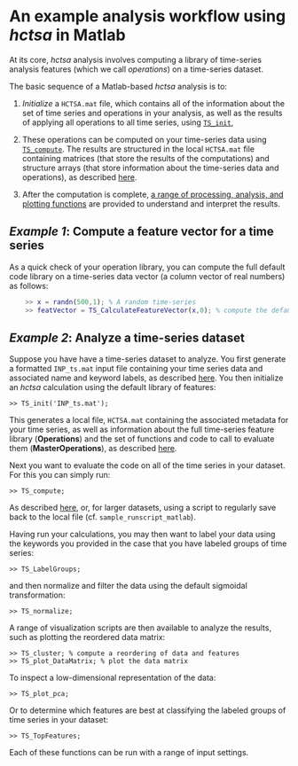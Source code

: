 # An example analysis workflow using *hctsa* in Matlab

At its core, *hctsa* analysis involves computing a library of time-series analysis features (which we call *operations*) on a time-series dataset.
<!--## Overview of an analysis-->

The basic sequence of a Matlab-based *hctsa* analysis is to:
1. *Initialize* a `HCTSA.mat` file, which contains all of the information about the set of time series and operations in your analysis, as well as the results of applying all operations to all time series, using [`TS_init`](input_files.md),

2. These operations can be computed on your time-series data using [`TS_compute`](calculating.md). The results are structured in the local `HCTSA.mat` file containing matrices (that store the results of the computations) and structure arrays (that store information about the time-series data and operations), as described [here](hctsa_structure.md).

3. After the computation is complete, [a range of processing, analysis, and plotting functions](analyzing_visualizing.md) are provided to understand and interpret the results.

## *Example 1*: Compute a feature vector for a time series

As a quick check of your operation library, you can compute the full default code library on a time-series data vector (a column vector of real numbers) as follows:
```matlab
    >> x = randn(500,1); % A random time-series
    >> featVector = TS_CalculateFeatureVector(x,0); % compute the default feature vector for x
```
## *Example 2*: Analyze a time-series dataset

Suppose you have have a time-series dataset to analyze.
You first generate a formatted `INP_ts.mat` input file containing your time series data and associated name and keyword labels, as described [here](input_files.md).
You then initialize an *hctsa* calculation using the default library of features:

    >> TS_init('INP_ts.mat');

This generates a local file, `HCTSA.mat` containing the associated metadata for your time series, as well as information about the full time-series feature library (**Operations**) and the set of functions and code to call to evaluate them (**MasterOperations**), as described [here](hctsa_structure.md).

Next you want to evaluate the code on all of the time series in your dataset.
For this you can simply run:

    >> TS_compute;

As described [here](running_computations), or, for larger datasets, using a script to regularly save back to the local file (cf. `sample_runscript_matlab`).

Having run your calculations, you may then want to label your data using the keywords you provided in the case that you have labeled groups of time series:

    >> TS_LabelGroups;

and then normalize and filter the data using the default sigmoidal transformation:

    >> TS_normalize;

A range of visualization scripts are then available to analyze the results, such as plotting the reordered data matrix:

    >> TS_cluster; % compute a reordering of data and features
    >> TS_plot_DataMatrix; % plot the data matrix

To inspect a low-dimensional representation of the data:

    >> TS_plot_pca;

Or to determine which features are best at classifying the labeled groups of time series in your dataset:

    >> TS_TopFeatures;

Each of these functions can be run with a range of input settings.
